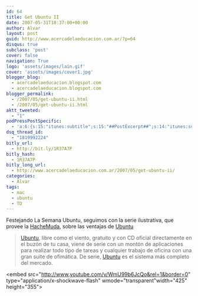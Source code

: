 ```yaml
---
id: 64
title: Get Ubuntu II
date: 2007-05-31T18:37:00+00:00
author: Alvar
layout: post
guid: http://www.acercadelaeducacion.com.ar/?p=64
disqus: true
subclass: 'post'
cover: false
navigation: True
logo: 'assets/images/lain.gif'
cover: 'assets/images/cover1.jpg'
blogger_blog:
  - acercadelaeducacion.blogspot.com
  - acercadelaeducacion.blogspot.com
blogger_permalink:
  - /2007/05/get-ubuntu-ii.html
  - /2007/05/get-ubuntu-ii.html
aktt_tweeted:
  - "1"
podPressPostSpecific:
  - 'a:6:{s:15:"itunes:subtitle";s:15:"##PostExcerpt##";s:14:"itunes:summary";s:15:"##PostExcerpt##";s:15:"itunes:keywords";s:17:"##WordPressCats##";s:13:"itunes:author";s:10:"##Global##";s:15:"itunes:explicit";s:7:"Default";s:12:"itunes:block";s:7:"Default";}'
dsq_thread_id:
  - "1819992224"
bitly_url:
  - http://bit.ly/1R37A7P
bitly_hash:
  - 1R37A7P
bitly_long_url:
  - http://www.acercadelaeducacion.com.ar/2007/05/get-ubuntu-ii/
categories:
  - Alvar
tags:
  - mac
  - ubuntu
  - TD
---
```

Festejando La Semana Ubuntu, seguimos con la serie ilustrativa, que provee la <a href="http://www.hachemuda.com/">HacheMuda</a>, sobre las ventajas de <a href="http://www.ubuntu.com/">Ubuntu</a>

<a href="http://www.ubuntu.com/"></a>
<blockquote><a href="http://www.ubuntu.com/">Ubuntu</a>, libre como el viento, gratuito y con CD oficial directamente en el buzón de tu casa, viene de serie con un montón de aplicaciones para realizar todo tipo de tareas y cualquier trabajo de oficina con una gran suite de ofimática. De serie, <a href="http://www.ubuntu.com/">Ubuntu</a> es el sistema más completo del mercado.</blockquote>

<object width="425" height="355"><param name="movie" value="http://www.youtube.com/v/WmU99b6JcQo&rel=1&border=0"></param><param name="wmode" value="transparent"></param><embed src="http://www.youtube.com/v/WmU99b6JcQo&rel=1&border=0" type="application/x-shockwave-flash" wmode="transparent"width="425" height="355"></embed></object>
